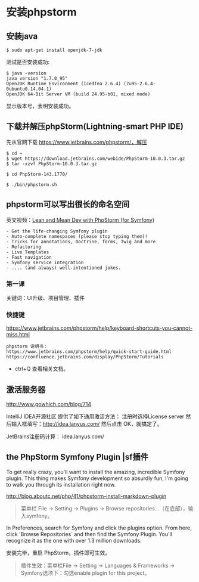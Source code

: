 安装phpstorm
===================


## 安装java

`$ sudo apt-get install openjdk-7-jdk`

测试是否安装成功:

```
$ java -version
java version "1.7.0_95"
OpenJDK Runtime Environment (IcedTea 2.6.4) (7u95-2.6.4-0ubuntu0.14.04.1)
OpenJDK 64-Bit Server VM (build 24.95-b01, mixed mode)
```

显示版本号，表明安装成功。





## 下载并解压phpStorm(Lightning-smart PHP IDE)
先从官网下载 https://www.jetbrains.com/phpstorm/，解压
```
$ cd ~
$ wget https://download.jetbrains.com/webide/PhpStorm-10.0.3.tar.gz
$ tar -xzvf PhpStorm-10.0.3.tar.gz  

$ cd PhpStorm-143.1770/

$ ./bin/phpstorm.sh
```







## phpstorm可以写出很长的命名空间  
英文视频：[Lean and Mean Dev with PhpStorm (for Symfony)](http://knpuniversity.com/screencast/phpstorm)  

	- Get the life-changing Symfony plugin
	- Auto-complete namespaces (please stop typing them)!
	- Tricks for annotations, Doctrine, forms, Twig and more
	- Refactoring
	- Live Templates
	- Fast navigation
	- Symfony service integration
	- .... (and always) well-intentioned jokes.


### 第一课  
关键词：UI升级、项目管理、插件




### 快捷键 

https://www.jetbrains.com/phpstorm/help/keyboard-shortcuts-you-cannot-miss.html

```
phpstorm 说明书：
https://www.jetbrains.com/phpstorm/help/quick-start-guide.html
https://confluence.jetbrains.com/display/PhpStorm/Tutorials
```
 - ctrl+Q 查看相关文档。
 
 



## 激活服务器

http://www.gowhich.com/blog/714

IntelliJ IDEA开源社区 提供了如下通用激活方法：
注册时选择License server
然后输入框填写：http://idea.lanyus.com/
然后点击 OK，就搞定了。

JetBrains注册码计算： idea.lanyus.com/









## the PhpStorm Symfony Plugin |sf插件
To get really crazy, you'll want to install the amazing, incredible Symfony plugin. This thing makes Symfony development so absurdly fun, I'm going to walk you through its installation right now.

http://blog.aboutc.net/php/41/phpstorm-install-markdown-plugin

> 菜单栏 File -> Setting -> Plugins -> Browse repositories...（在底部），输入symfony。


In Preferences, search for Symfony and click the plugins option. From here, click 'Browse Repositories` and then find the Symfony Plugin. You'll recognize it as the one with over 1.3 million downloads.

安装完毕，重启 PhpStorm，插件即可生效。

> 插件生效：菜单栏File -> Setting -> Languages & Frameworks -> Symfony选项下：勾选enable plugin for this project。

  




















